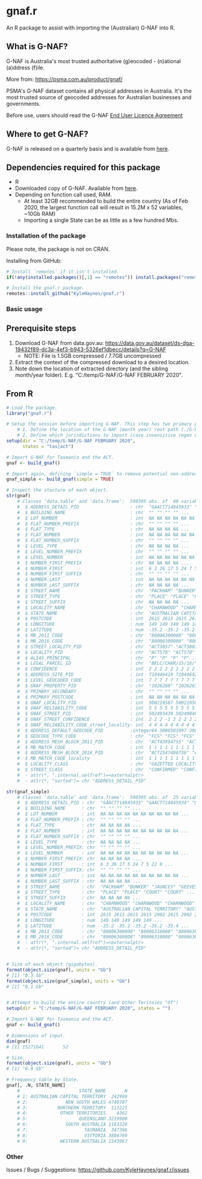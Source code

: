 # gnaf.r

An R package to assist with importing the (Australian) G-NAF into R.

## What is G-NAF?

G-NAF is Australia's most trusted authoritative (g)eocoded - (n)ational (a)ddress (f)ile.

More from: https://psma.com.au/product/gnaf/

PSMA's G-NAF dataset contains all physical addresses in Australia. It's the most trusted source of geocoded addresses for Australian businesses and governments.

Before use, users should read the G-NAF [End User Licence Agreement](https://data.gov.au/dataset/ds-dga-19432f89-dc3a-4ef3-b943-5326ef1dbecc/distribution/dist-dga-09f74802-08b1-4214-a6ea-3591b2753d30/details?q=)

## Where to get G-NAF?
G-NAF is released on a quarterly basis and is available from [here](https://data.gov.au/dataset/ds-dga-19432f89-dc3a-4ef3-b943-5326ef1dbecc/details?q=G-NAF).

## Dependencies required for this package
- R
- Downloaded copy of G-NAF. Available from [here](https://data.gov.au/dataset/ds-dga-19432f89-dc3a-4ef3-b943-5326ef1dbecc/details?q=G-NAF).
- Depending on function call used, RAM. 
    * At least 32GB recommended to build the entire country (As of Feb 2020, the largest function call will result in 15.2M x 52 variables, ~10Gb RAM)
    * Importing a single State can be as little as a few hundred Mbs.

### Installation of the package

Please note, the package is not on CRAN.

Installing from GitHub:

```R
# Install `remotes` if it isn't installed.
if(!any(installed.packages()[,1] == "remotes")) install.packages("remotes")

# Install the gnaf.r package.
remotes::install_github("KyleHaynes/gnaf.r")
```

### Basic usage

## Prerequisite steps

1. Download G-NAF from data.gov.au: https://data.gov.au/dataset/ds-dga-19432f89-dc3a-4ef3-b943-5326ef1dbecc/details?q=G-NAF
    * NOTE: File is 1.5GB compressed / 7.7GB uncompressed
2. Extract the context of the compressed download to a desired location.
3. Note down the location of extracted directory (and the sibling month/year folder). E.g. "C:/temp/G-NAF/G-NAF FEBRUARY 2020".

## From R

```R
# Load the package.
library("gnaf.r")

# Setup the session before importing G-NAF. This step has two primary purposes.
    # 1. Define the location of the G-NAF (month year) root path (./G-NAF <MONTH> <YEAR>).
    # 2. Define which jurisdictions to import (case insensitive regex on State abbreviations).
setup(dir = "C:/temp/G-NAF/G-NAF FEBRUARY 2020",
      states = "tas|act")

# Import G-NAF for Tasmania and the ACT.
gnaf <- build_gnaf()

# Import again, defining `simple = TRUE` to remove potential non-address related variables (i.e reduce the output to just address information).
gnaf_simple <- build_gnaf(simple = TRUE)

# Inspect the stucture of each object.
str(gnaf)
    # Classes ‘data.table’ and 'data.frame':  590395 obs. of  48 variables:
    #  $ ADDRESS_DETAIL_PID                   : chr  "GAACT714845933" "GAACT714845934" "GAACT714845935" "GAACT714845936" ...
    #  $ BUILDING_NAME                        : chr  "" "" "" "" ...
    #  $ LOT_NUMBER                           : int  NA NA NA NA NA NA NA NA NA NA ...
    #  $ FLAT_NUMBER_PREFIX                   : chr  "" "" "" "" ...
    #  $ FLAT_TYPE                            : chr  NA NA NA NA ...
    #  $ FLAT_NUMBER                          : int  NA NA NA NA NA NA NA NA NA NA ...
    #  $ FLAT_NUMBER_SUFFIX                   : chr  "" "" "" "" ...
    #  $ LEVEL_TYPE                           : chr  NA NA NA NA ...
    #  $ LEVEL_NUMBER_PREFIX                  : chr  "" "" "" "" ...
    #  $ LEVEL_NUMBER                         : int  NA NA NA NA NA NA NA NA NA NA ...
    #  $ NUMBER_FIRST_PREFIX                  : chr  NA NA NA NA ...
    #  $ NUMBER_FIRST                         : int  6 3 26 17 5 24 7 5 22 9 ...
    #  $ NUMBER_FIRST_SUFFIX                  : chr  "" "" "" "" ...
    #  $ NUMBER_LAST                          : int  NA NA NA NA NA NA NA NA NA NA ...
    #  $ NUMBER_LAST_SUFFIX                   : chr  NA NA NA NA ...
    #  $ STREET_NAME                          : chr  "PACKHAM" "BUNKER" "JAUNCEY" "GEEVES" ...
    #  $ STREET_TYPE                          : chr  "PLACE" "PLACE" "COURT" "COURT" ...
    #  $ STREET_SUFFIX                        : chr  NA NA NA NA ...
    #  $ LOCALITY_NAME                        : chr  "CHARNWOOD" "CHARNWOOD" "CHARNWOOD" "CHARNWOOD" ...
    #  $ STATE_NAME                           : chr  "AUSTRALIAN CAPITAL TERRITORY" "AUSTRALIAN CAPITAL TERRITORY" "AUSTRALIAN CAPITAL TERRITORY" "AUSTRALIAN CAPITAL TERRITORY" ...
    #  $ POSTCODE                             : int  2615 2615 2615 2615 2902 2615 2902 2615 2615 2902 ...
    #  $ LONGITUDE                            : num  149 149 149 149 149 ...
    #  $ LATITUDE                             : num  -35.2 -35.2 -35.2 -35.2 -35.4 ...
    #  $ MB_2011_CODE                         : chr  "80006300000" "80006310000" "80006380000" "80006280000" ...
    #  $ MB_2016_CODE                         : chr  "80006300000" "80006310000" "80006380000" "80006280000" ...
    #  $ STREET_LOCALITY_PID                  : chr  "ACT3857" "ACT3807" "ACT3833" "ACT3826" ...
    #  $ LOCALITY_PID                         : chr  "ACT570" "ACT570" "ACT570" "ACT570" ...
    #  $ ALIAS_PRINCIPAL                      : chr  "P" "P" "P" "P" ...
    #  $ LEGAL_PARCEL_ID                      : chr  "BELC/CHAR/15/16/" "BELC/CHAR/17/2/" "BELC/CHAR/83/3/" "BELC/CHAR/29/9/" ...
    #  $ CONFIDENCE                           : int  2 2 2 2 2 2 2 2 2 2 ...
    #  $ ADDRESS_SITE_PID                     : int  710446419 710446420 710446421 710446422 710446424 710446425 710446427 710446428 710446429 710446430 ...
    #  $ LEVEL_GEOCODED_CODE                  : int  7 7 7 7 7 7 7 7 7 7 ...
    #  $ GNAF_PROPERTY_PID                    : chr  "1026280" "1026283" "351430" "343650" ...
    #  $ PRIMARY_SECONDARY                    : chr  "" "" "" "" ...
    #  $ PRIMARY_POSTCODE                     : int  NA NA NA NA NA NA NA NA NA NA ...
    #  $ GNAF_LOCALITY_PID                    : int  500219587 500219587 500219587 500219587 500219628 500219587 500219628 500219587 500219587 500219628 ...
    #  $ GNAF_RELIABILITY_CODE                : int  5 5 5 5 5 5 5 5 5 5 ...
    #  $ GNAF_STREET_PID                      : int  502493439 502490407 502492206 502491587 502492926 502492206 502492926 502490407 502492206 502492926 ...
    #  $ GNAF_STREET_CONFIDENCE               : int  2 2 2 -1 2 2 2 2 2 2 ...
    #  $ GNAF_RELIABILITY_CODE_street_locality: int  4 4 4 4 4 4 4 4 4 4 ...
    #  $ ADDRESS_DEFAULT_GEOCODE_PID          :integer64 3006501997 3006502410 3006610521 3006506877 3006499300 3006448778 3006616267 3006485909 ... 
    #  $ GEOCODE_TYPE_CODE                    : chr  "FCS" "FCS" "FCS" "FCS" ...
    #  $ ADDRESS_MESH_BLOCK_2011_PID          : chr  "ACT43994755" "ACT43994756" "ACT43994757" "ACT43994758" ...
    #  $ MB_MATCH_CODE                        : int  1 1 1 1 1 1 1 1 1 1 ...
    #  $ ADDRESS_MESH_BLOCK_2016_PID          : chr  "ACT1547490736" "ACT1547490737" "ACT1547490738" "ACT1547490739" ...
    #  $ MB_MATCH_CODE_locality               : int  1 1 1 1 1 1 1 1 1 1 ...
    #  $ LOCALITY_CLASS                       : chr  "GAZETTED LOCALITY" "GAZETTED LOCALITY" "GAZETTED LOCALITY" "GAZETTED LOCALITY" ...
    #  $ STREET_CLASS                         : chr  "CONFIRMED" "CONFIRMED" "CONFIRMED" "CONFIRMED" ...
    #  - attr(*, ".internal.selfref")=<externalptr> 
    #  - attr(*, "sorted")= chr "ADDRESS_DETAIL_PID"

str(gnaf_simple)
    # Classes ‘data.table’ and 'data.frame':  590395 obs. of  25 variables:
    #  $ ADDRESS_DETAIL_PID : chr  "GAACT714845933" "GAACT714845934" "GAACT714845935" "GAACT714845936" ...
    #  $ BUILDING_NAME      : chr  "" "" "" "" ...
    #  $ LOT_NUMBER         : int  NA NA NA NA NA NA NA NA NA NA ...
    #  $ FLAT_NUMBER_PREFIX : chr  "" "" "" "" ...
    #  $ FLAT_TYPE          : chr  NA NA NA NA ...
    #  $ FLAT_NUMBER        : int  NA NA NA NA NA NA NA NA NA NA ...
    #  $ FLAT_NUMBER_SUFFIX : chr  "" "" "" "" ...
    #  $ LEVEL_TYPE         : chr  NA NA NA NA ...
    #  $ LEVEL_NUMBER_PREFIX: chr  "" "" "" "" ...
    #  $ LEVEL_NUMBER       : int  NA NA NA NA NA NA NA NA NA NA ...
    #  $ NUMBER_FIRST_PREFIX: chr  NA NA NA NA ...
    #  $ NUMBER_FIRST       : int  6 3 26 17 5 24 7 5 22 9 ...
    #  $ NUMBER_FIRST_SUFFIX: chr  "" "" "" "" ...
    #  $ NUMBER_LAST        : int  NA NA NA NA NA NA NA NA NA NA ...
    #  $ NUMBER_LAST_SUFFIX : chr  NA NA NA NA ...
    #  $ STREET_NAME        : chr  "PACKHAM" "BUNKER" "JAUNCEY" "GEEVES" ...
    #  $ STREET_TYPE        : chr  "PLACE" "PLACE" "COURT" "COURT" ...
    #  $ STREET_SUFFIX      : chr  NA NA NA NA ...
    #  $ LOCALITY_NAME      : chr  "CHARNWOOD" "CHARNWOOD" "CHARNWOOD" "CHARNWOOD" ...
    #  $ STATE_NAME         : chr  "AUSTRALIAN CAPITAL TERRITORY" "AUSTRALIAN CAPITAL TERRITORY" "AUSTRALIAN CAPITAL TERRITORY" "AUSTRALIAN CAPITAL TERRITORY" ...
    #  $ POSTCODE           : int  2615 2615 2615 2615 2902 2615 2902 2615 2615 2902 ...
    #  $ LONGITUDE          : num  149 149 149 149 149 ...
    #  $ LATITUDE           : num  -35.2 -35.2 -35.2 -35.2 -35.4 ...
    #  $ MB_2011_CODE       : chr  "80006300000" "80006310000" "80006380000" "80006280000" ...
    #  $ MB_2016_CODE       : chr  "80006300000" "80006310000" "80006380000" "80006280000" ...
    #  - attr(*, ".internal.selfref")=<externalptr> 
    #  - attr(*, "sorted")= chr "ADDRESS_DETAIL_PID"


# Size of each object (gigabytes).
format(object.size(gnaf), units = "Gb")
# [1] "0.3 Gb"
format(object.size(gnaf_simple), units = "Gb")
# [1] "0.1 Gb"


# Attempt to build the entire country (and Other Teritoies "OT")
setup(dir = "C:/temp/G-NAF/G-NAF FEBRUARY 2020", states = "")

# Import G-NAF for Tasmania and the ACT.
gnaf <- build_gnaf()

# Dimensions of input.
dim(gnaf)
# [1] 15271641       52

# Size.
format(object.size(gnaf), units = "Gb")
# [1] "8.9 Gb"

# Frequency table by State.
gnaf[, .N, STATE_NAME]
    #                      STATE_NAME       N
    # 1: AUSTRALIAN CAPITAL TERRITORY  242999
    # 2:              NEW SOUTH WALES 4749707
    # 3:           NORTHERN TERRITORY  113221
    # 4:            OTHER TERRITORIES    4362
    # 5:                   QUEENSLAND 3219900
    # 6:              SOUTH AUSTRALIA 1163320
    # 7:                     TASMANIA  347396
    # 8:                     VICTORIA 3886769
    # 9:            WESTERN AUSTRALIA 1543967
```

### Other

Issues / Bugs / Suggestions: https://github.com/KyleHaynes/gnaf.r/issues